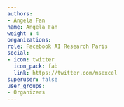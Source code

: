 ```yaml
---
authors:
- Angela Fan
name: Angela Fan
weight : 4
organizations:
role: Facebook AI Research Paris
social:
- icon: twitter
  icon_pack: fab
  link: https://twitter.com/msexcel
superuser: false
user_groups:
- Organizers
---
```



